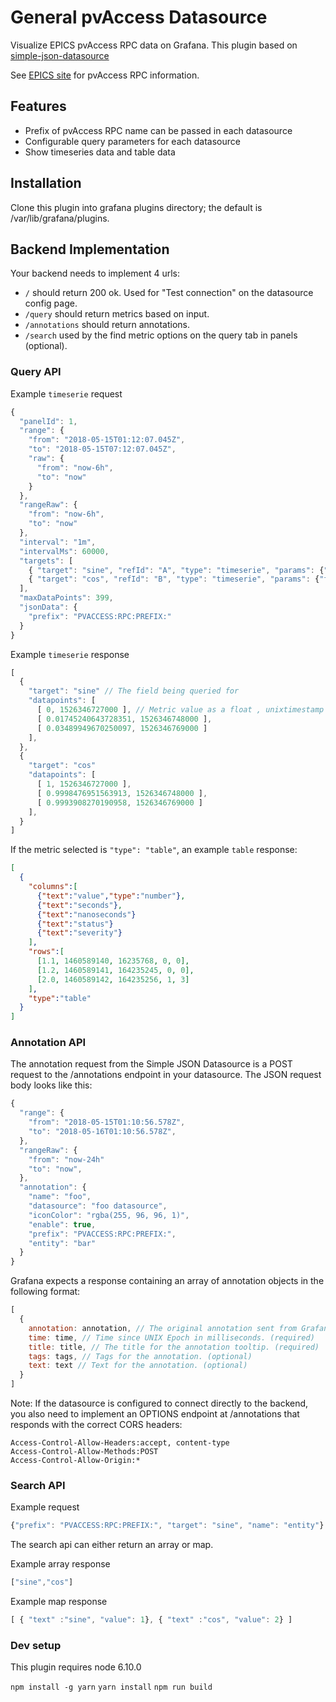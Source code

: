 # General pvAccess Datasource

Visualize EPICS pvAccess RPC data on Grafana. This plugin based on [simple-json-datasource](https://github.com/grafana/simple-json-datasource)

See [EPICS site](https://epics.anl.gov/) for pvAccess RPC information.

## Features
- Prefix of pvAccess RPC name can be passed in each datasource
- Configurable query parameters for each datasource
- Show timeseries data and table data

## Installation

Clone this plugin into grafana plugins directory; the default is /var/lib/grafana/plugins.

## Backend Implementation

Your backend needs to implement 4 urls:

- `/` should return 200 ok. Used for "Test connection" on the datasource config page.
- `/query` should return metrics based on input.
- `/annotations` should return annotations.
- `/search` used by the find metric options on the query tab in panels (optional).

### Query API

Example `timeserie` request
``` javascript
{
  "panelId": 1,
  "range": {
    "from": "2018-05-15T01:12:07.045Z",
    "to": "2018-05-15T07:12:07.045Z",
    "raw": {
      "from": "now-6h",
      "to": "now"
    }
  },
  "rangeRaw": {
    "from": "now-6h",
    "to": "now"
  },
  "interval": "1m",
  "intervalMs": 60000,
  "targets": [
    { "target": "sine", "refId": "A", "type": "timeserie", "params": {"foo": "bar"} },
    { "target": "cos", "refId": "B", "type": "timeserie", "params": {"foo": "bar"} }
  ],
  "maxDataPoints": 399,
  "jsonData": {
    "prefix": "PVACCESS:RPC:PREFIX:"
  }
}
```

Example `timeserie` response
``` javascript
[
  {
    "target": "sine" // The field being queried for
    "datapoints": [
      [ 0, 1526346727000 ], // Metric value as a float , unixtimestamp in milliseconds
      [ 0.01745240643728351, 1526346748000 ],
      [ 0.03489949670250097, 1526346769000 ]
    ],
  },
  {
    "target": "cos"
    "datapoints": [
      [ 1, 1526346727000 ],
      [ 0.9998476951563913, 1526346748000 ],
      [ 0.9993908270190958, 1526346769000 ]
    ],
  }
]
```

If the metric selected is `"type": "table"`, an example `table` response:
```json
[
  {
    "columns":[
      {"text":"value","type":"number"},
      {"text":"seconds"},
      {"text":"nanoseconds"}
      {"text":"status"}
      {"text":"severity"}
    ],
    "rows":[
      [1.1, 1460589140, 16235768, 0, 0],
      [1.2, 1460589141, 164235245, 0, 0],
      [2.0, 1460589142, 164235256, 1, 3]
    ],
    "type":"table"
  }
]
```

### Annotation API

The annotation request from the Simple JSON Datasource is a POST request to
the /annotations endpoint in your datasource. The JSON request body looks like this:
``` javascript
{
  "range": {
    "from": "2018-05-15T01:10:56.578Z",
    "to": "2018-05-16T01:10:56.578Z",
  },
  "rangeRaw": {
    "from": "now-24h"
    "to": "now",
  },
  "annotation": {
    "name": "foo",
    "datasource": "foo datasource",
    "iconColor": "rgba(255, 96, 96, 1)",
    "enable": true,
    "prefix": "PVACCESS:RPC:PREFIX:",
    "entity": "bar"
  }
}
```

Grafana expects a response containing an array of annotation objects in the
following format:

``` javascript
[
  {
    annotation: annotation, // The original annotation sent from Grafana.
    time: time, // Time since UNIX Epoch in milliseconds. (required)
    title: title, // The title for the annotation tooltip. (required)
    tags: tags, // Tags for the annotation. (optional)
    text: text // Text for the annotation. (optional)
  }
]
```

Note: If the datasource is configured to connect directly to the backend, you
also need to implement an OPTIONS endpoint at /annotations that responds
with the correct CORS headers:

```
Access-Control-Allow-Headers:accept, content-type
Access-Control-Allow-Methods:POST
Access-Control-Allow-Origin:*
```

### Search API

Example request
``` javascript
{"prefix": "PVACCESS:RPC:PREFIX:", "target": "sine", "name": "entity"}
```

The search api can either return an array or map.

Example array response
``` javascript
["sine","cos"]
```

Example map response
``` javascript
[ { "text" :"sine", "value": 1}, { "text" :"cos", "value": 2} ]
```

### Dev setup

This plugin requires node 6.10.0

`npm install -g yarn`
`yarn install`
`npm run build`
